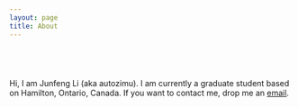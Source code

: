 ```yaml
---
layout: page
title: About
---
```


<div style="padding-top: 3em">
</div>

Hi, I am Junfeng Li (aka autozimu). I am currently a graduate student
based on Hamilton, Ontario, Canada. If you want to contact me, drop me
an <a href="mailto:{{ site.author.email }}">email</a>.
